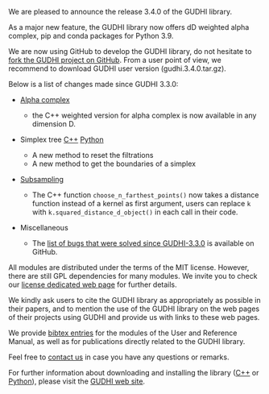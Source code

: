 We are pleased to announce the release 3.4.0 of the GUDHI library.

As a major new feature, the GUDHI library now offers dD weighted alpha complex, pip and conda packages for Python 3.9.

We are now using GitHub to develop the GUDHI library, do not hesitate to [fork the GUDHI project on GitHub](https://github.com/GUDHI/gudhi-devel). From a user point of view, we recommend to download GUDHI user version (gudhi.3.4.0.tar.gz).

Below is a list of changes made since GUDHI 3.3.0:

- [Alpha complex](https://gudhi.inria.fr/doc/latest/group__alpha__complex.html)
     - the C++ weighted version for alpha complex is now available in any dimension D.

- Simplex tree [C++](https://gudhi.inria.fr/doc/latest/class_gudhi_1_1_simplex__tree.html) [Python](http://gudhi.gforge.inria.fr/python/latest/simplex_tree_ref.html)
     - A new method to reset the filtrations
     - A new method to get the boundaries of a simplex

- [Subsampling](https://gudhi.inria.fr/doc/latest/group__subsampling.html)
     - The C++ function `choose_n_farthest_points()` now takes a distance function instead of a kernel as first argument, users can replace `k` with `k.squared_distance_d_object()` in each call in their code.

- Miscellaneous
     - The [list of bugs that were solved since GUDHI-3.3.0](https://github.com/GUDHI/gudhi-devel/issues?q=label%3A3.4.0+is%3Aclosed) is available on GitHub.

All modules are distributed under the terms of the MIT license.
However, there are still GPL dependencies for many modules. We invite you to check our [license dedicated web page](https://gudhi.inria.fr/licensing/) for further details.

We kindly ask users to cite the GUDHI library as appropriately as possible in their papers, and to mention the use of the GUDHI library on the web pages of their projects using GUDHI and provide us with links to these web pages.

We provide [bibtex entries](https://gudhi.inria.fr/doc/latest/_citation.html) for the modules of the User and Reference Manual, as well as for publications directly related to the GUDHI library. 

Feel free to [contact us](https://gudhi.inria.fr/contact/) in case you have any questions or remarks.

For further information about downloading and installing the library ([C++](https://gudhi.inria.fr/doc/latest/installation.html) or [Python](https://gudhi.inria.fr/python/latest/installation.html)), please visit the [GUDHI web site](https://gudhi.inria.fr/).
